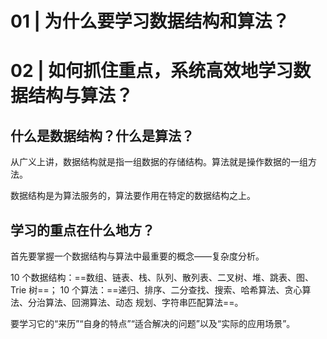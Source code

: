 # 01 | 为什么要学习数据结构和算法？
# 02 | 如何抓住重点，系统高效地学习数据结构与算法？
## 什么是数据结构？什么是算法？
从广义上讲，数据结构就是指一组数据的存储结构。算法就是操作数据的一组方法。

数据结构是为算法服务的，算法要作用在特定的数据结构之上。

## 学习的重点在什么地方？
首先要掌握一个数据结构与算法中最重要的概念——复杂度分析。

10 个数据结构：==数组、链表、栈、队列、散列表、二叉树、堆、跳表、图、Trie 树==；
10 个算法：==递归、排序、二分查找、搜索、哈希算法、贪心算法、分治算法、回溯算法、动态
规划、字符串匹配算法==。

要学习它的“来历”“自身的特点”“适合解决的问题”以及“实际的应用场景”。

